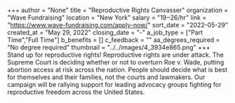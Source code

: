 +++
author = "None"
title = "Reproductive Rights Canvasser"
organization = "Wave Fundraising"
location = "New York"
salary = "$19-$26/hr"
link = "https://www.wave-fundraising.com/apply-now/"
sort_date = "2022-05-29"
created_at = "May 29, 2022"
closing_date = "-"
a_job_type = ["Part Time","Full Time"]
b_benefits = []
c_feedback = ""
aa_degrees_required = "No degree required"
thumbnail = "../../images/4_3934e865.png"
+++
Stand up for reproductive rights! Reproductive rights are under attack. The Supreme Court is deciding whether or not to overturn Roe v. Wade, putting abortion access at risk across the nation. People should decide what is best for themselves and their families, not the courts and lawmakers. Our campaign will be rallying support for leading advocacy groups fighting for reproductive freedom across the United States.